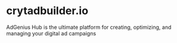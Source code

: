 # crytadbuilder.io
AdGenius Hub is the ultimate platform for creating, optimizing, and managing your digital ad campaigns
